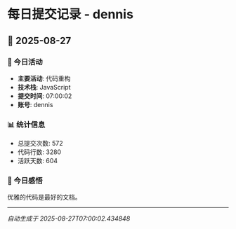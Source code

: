 # 每日提交记录 - dennis

## 📅 2025-08-27

### 🎯 今日活动
- **主要活动**: 代码重构
- **技术栈**: JavaScript
- **提交时间**: 07:00:02
- **账号**: dennis

### 📊 统计信息
- 总提交次数: 572
- 代码行数: 3280
- 活跃天数: 604

### 💭 今日感悟
优雅的代码是最好的文档。

---
*自动生成于 2025-08-27T07:00:02.434848*
